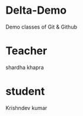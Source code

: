 # Delta-Demo
Demo classes of Git &amp; Github

# Teacher 
shardha khapra


# student
Krishndev kumar

